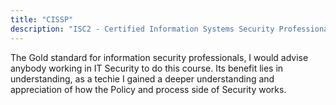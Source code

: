```yaml
---
title: "CISSP"
description: "ISC2 - Certified Information Systems Security Professional"
---
```


The Gold standard for information security professionals, I would advise anybody working in IT Security to do this course. Its benefit lies in understanding, as a techie I gained a deeper understanding and appreciation of how the Policy and process side of Security works.